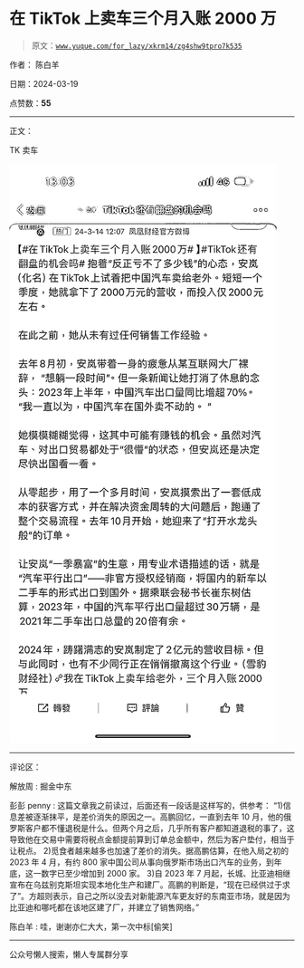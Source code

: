 # 在 TikTok 上卖车三个月入账 2000 万

> 原文：[`www.yuque.com/for_lazy/xkrm14/zg4shw9tpro7k535`](https://www.yuque.com/for_lazy/xkrm14/zg4shw9tpro7k535)

作者： 陈白羊

日期：2024-03-19

点赞数：**55**

* * *

正文：

TK 卖车

![](img/36066652bcfcd4b5c8e2f3dd52e9f574.png)

* * *

评论区：

解放周 : 掘金中东

彭彭 penny : 这篇文章我之前读过，后面还有一段话是这样写的，供参考：
“1)信息差被逐渐抹平，是差价消失的原因之一。高鹏回忆，一直到去年 10 月，他的俄罗斯客户都不懂退税是什么。但两个月之后，几乎所有客户都知道退税的事了，这导致他在交易中需要将税点金额提前算到订单总金额中，然后为客户垫付，相当于让税点。
2)觅食者越来越多也加速了差价的消失。据高鹏估算，在他入局之初的 2023 年 4 月，有约 800 家中国公司从事向俄罗斯市场出口汽车的业务，到年底，这一数字已至少增加到 2000 家。
3)自 2023 年 7 月起，长城、比亚迪相继宣布在乌兹别克斯坦实现本地化生产和建厂。高鹏的判断是，“现在已经供过于求了”。方超则表示，自己之所以没去对新能源汽车更友好的东南亚市场，就是因为比亚迪和哪吒都在该地区建了厂，并建立了销售网络。”

陈白羊 : 哇，谢谢亦仁大大，第一次中标[偷笑]

* * *

公众号懒人搜索，懒人专属群分享